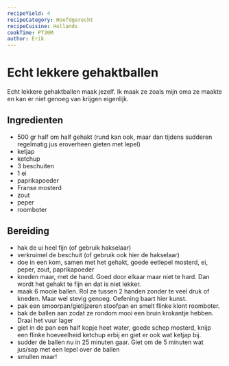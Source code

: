 ```yaml
---
recipeYield: 4
recipeCategory: Hoofdgerecht
recipeCuisine: Hollands
cookTime: PT30M
author: Erik
---
```


# Echt lekkere gehaktballen

Echt lekkere gehaktballen maak jezelf. Ik maak ze zoals mijn oma ze maakte en kan er niet genoeg van krijgen eigenlijk.

## Ingredienten

- 500 gr half om half gehakt (rund kan ook, maar dan tijdens sudderen regelmatig jus eroverheen gieten met lepel)
- ketjap
- ketchup
- 3 beschuiten
- 1 ei
- paprikapoeder
- Franse mosterd
- zout
- peper
- roomboter

## Bereiding

- hak de ui heel fijn (of gebruik hakselaar)
- verkruimel de beschuit (of gebruik ook hier de hakselaar)
- doe in een kom, samen met het gehakt, goede eetlepel mosterd, ei, peper, zout, paprikapoeder
- kneden maar, met de hand. Goed door elkaar maar niet te hard. Dan wordt het gehakt te fijn en dat is niet lekker.
- maak 6 mooie ballen. Rol ze tussen 2 handen zonder te veel druk of kneden. Maar wel stevig genoeg. Oefening baart hier kunst.
- pak een smoorpan/gietijzeren stoofpan en smelt flinke klont roomboter.
- bak de ballen aan zodat ze rondom mooi een bruin krokantje hebben. Draai het vuur lager
- giet in de pan een half kopje heet water, goede schep mosterd, knijp een flinke hoeveelheid ketchup erbij en giet er ook wat ketjap bij. 
- sudder de ballen nu in 25 minuten gaar. Giet om de 5 minuten wat jus/sap met een lepel over de ballen
- smullen maar!